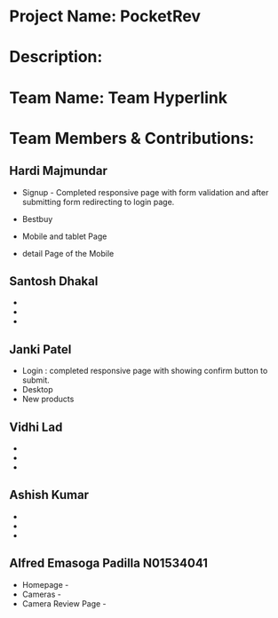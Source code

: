 # Project Name: PocketRev

# Description:

# Team Name: Team Hyperlink

# Team Members & Contributions:

## Hardi Majmundar

- Signup - Completed responsive page with form validation and after submitting form redirecting to login page.

- Bestbuy
- Mobile and tablet Page
- detail Page of the Mobile

## Santosh Dhakal

-
-
-

## Janki Patel

- Login : completed responsive page with showing confirm button to submit.
- Desktop
- New products

## Vidhi Lad

-
-
-

## Ashish Kumar

-
-
-

## Alfred Emasoga Padilla N01534041

- Homepage -
- Cameras -
- Camera Review Page -
